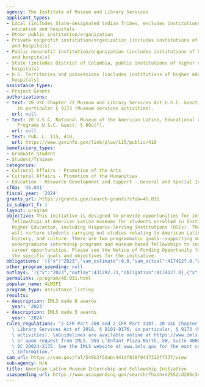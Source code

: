 ```yaml
---
agency: The Institute of Museum and Library Services
applicant_types:
- Local (includes State-designated lndian Tribes, excludes institutions of higher
  education and hospitals
- Other public institution/organization
- Private nonprofit institution/organization (includes institutions of higher education
  and hospitals)
- Public nonprofit institution/organization (includes institutions of higher education
  and hospitals)
- State (includes District of Columbia, public institutions of higher education and
  hospitals)
- U.S. Territories and possessions (includes institutions of higher education and
  hospitals)
assistance_types:
- Project Grants
authorizations:
- text: 20 USC Chapter 72 Museum and Library Services Act U.S.C. &sect; § 9101-9176;
    in particular § 9173 (Museum services activities).
  url: null
- text: 20 U.S.C. National Museum of the American Latino, Educational and Liaison
    Programs U.S.C. &sect; § 80u(f).
  url: null
- text: Pub. L. 115, 410.
  url: https://www.govinfo.gov/link/plaw/115/public/410
beneficiary_types:
- Graduate Student
- Student/Trainee
categories:
- Cultural Affairs - Promotion of the Arts
- Cultural Affairs - Promotion of the Humanities
- Education - Resource Development and Support - General and Special Interest Organizations
cfda: '45.031'
fiscal_year: '2024'
grants_url: https://grants.gov/search-grants?cfda=45.031
is_subpart_f: 1
layout: program
objective: This initiative is designed to provide opportunities for internships and
  fellowships at American Latino museums for students enrolled in Institutions of
  Higher Education, including Hispanic-Serving Institutions (HSIs). The initiative
  will nurture students carrying out studies relating to American Latino life, art,
  history, and culture. There are two programmatic goals--supporting museum-based
  undergraduate internship programs and museum-based fellowships to increase museum
  career opportunities. Please see the Notice of Funding Opportunity for details of
  the specific goals and objectives for the initiative.
obligations: '[{"x":"2023","sam_estimate":0.0,"sam_actual":4174127.0,"usa_spending_actual":4174127.0},{"x":"2024","sam_estimate":0.0,"sam_actual":3500000.0,"usa_spending_actual":2742194.0},{"x":"2025","sam_estimate":0.0,"sam_actual":0.0,"usa_spending_actual":0.0}]'
other_program_spending: null
outlays: '[{"x":"2023","outlay":431292.71,"obligation":4174127.0},{"x":"2024","outlay":8957.4,"obligation":2742194.0},{"x":"2025","outlay":0.0,"obligation":0.0}]'
permalink: /program/45.031.html
popular_name: ALMIFI
program_type: assistance_listing
results:
- description: IMLS made 8 awards
  year: '2023'
- description: IMLS made 5 awards.
  year: '2024'
rules_regulations: "2 CFR Part 200 and 2 CFR Part 3187. 20 USC Chapter 72 Museum and\
  \ Library Services Act of 2018, § 9101-9176; in particular, § 9173 (Museum services\
  \ activities). \nGuidelines are available online at https://www.imls.gov/grants/grant-programs\
  \ or upon request from IMLS, 955 L’Enfant Plaza North, SW, Suite 4000, Washington\
  \ DC 20024-2135. See the IMLS website at www.imls.gov for the most current program\
  \ information."
sam_url: https://sam.gov/fal/549b2f5dabc441df830f9447312ff337/view
sub-agency: N/A
title: American Latino Museum Internship and Fellowship Initiative
usaspending_url: https://www.usaspending.gov/search/?hash=d2552cd286c3cecceb525a84ac90711e
---
```

